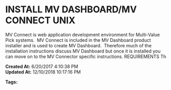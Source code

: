 # INSTALL MV DASHBOARD/MV CONNECT UNIX

MV Connect is web application development environment for Multi-Value Pick systems.  MV Connect is included in the MV Dashboard product installer and is used to create MV Dashboard.  Therefore much of the installation instructions discuss MV Dashboard but once it is installed you can move on to the MV Connector specific instructions. REQUIREMENTS Th  

**Created At:** 6/20/2017 4:10:38 PM  
**Updated At:** 12/10/2018 10:17:16 PM  

**Tags:**
<badge text='connect' vertical='middle' />
<badge text='dashboard' vertical='middle' />
<badge text='mvdashboard' vertical='middle' />
<badge text='mvconnect' vertical='middle' />
